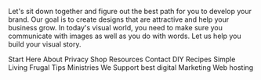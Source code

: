 <!-- Google tag (gtag.js) -->
<script async src="https://www.googletagmanager.com/gtag/js?id=AW-16564717240">
</script>
<script>
  window.dataLayer = window.dataLayer || [];
  function gtag(){dataLayer.push(arguments);}
  gtag('js', new Date());

  gtag('config', 'AW-16564717240');
</script>
 Let's sit down together and figure out the best path for you to develop your brand. Our goal is to create designs that are attractive and help your business grow. In today's visual world, you need to make sure you communicate with images as well as you do with words. Let us help you build your visual story.
 

Start Here
About
Privacy
Shop
Resources
Contact
DIY
Recipes
Simple Living
Frugal Tips
Ministries We Support best digital Marketing
Web hosting
